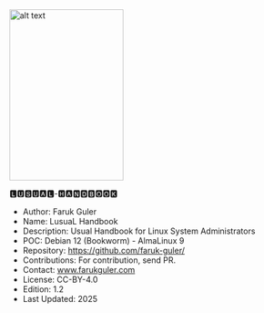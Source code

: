 <img src="https://farukguler.com/assets/img/Linus-Torvalds-2012.jpg" alt="alt text" width="200" height="300">

🅻🆄🆂🆄🅰🅻-🅷🅰🅽🅳🅱🅾🅾🅺
- Author: Faruk Guler
- Name: LusuaL Handbook 
- Description: Usual Handbook for Linux System Administrators
- POC: Debian 12 (Bookworm) - AlmaLinux 9
- Repository: https://github.com/faruk-guler/
- Contributions: For contribution, send PR.
- Contact: www.farukguler.com
- License: CC-BY-4.0
- Edition: 1.2
- Last Updated: 2025
